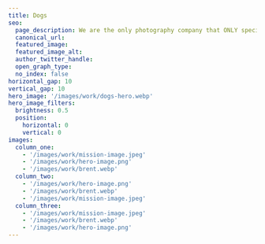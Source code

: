 ```yaml
---
title: Dogs
seo:
  page_description: We are the only photography company that ONLY specializes in online dating photography. Our photographer has studied exactly how to make your pictures get you more matches.
  canonical_url:
  featured_image:
  featured_image_alt:
  author_twitter_handle:
  open_graph_type:
  no_index: false
horizontal_gap: 10
vertical_gap: 10
hero_image: '/images/work/dogs-hero.webp'
hero_image_filters:
  brightness: 0.5
  position:
    horizontal: 0
    vertical: 0
images:
  column_one:
    - '/images/work/mission-image.jpeg'
    - '/images/work/hero-image.png'
    - '/images/work/brent.webp'
  column_two:
    - '/images/work/hero-image.png'
    - '/images/work/brent.webp'
    - '/images/work/mission-image.jpeg'
  column_three:
    - '/images/work/mission-image.jpeg'
    - '/images/work/brent.webp'
    - '/images/work/hero-image.png'
---
```

